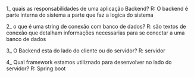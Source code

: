 1_ quais as responsabilidades de uma aplicação Backend?
R: O backend é parte interna do sistema a parte que faz a logica do sistema 

2_ o que é uma string de conexão com banco de dados?
R: são textos de conexão que detalham informações necessarias para se conectar a uma banco de dados 

3_ O Backend esta do lado do cliente ou do servidor?
R: servidor

4_ Qual framework estamos utiliznado para  desenvolver no lado do servidor?
R: Spring boot

